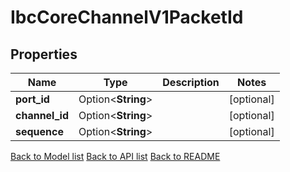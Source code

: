 # IbcCoreChannelV1PacketId

## Properties

Name | Type | Description | Notes
------------ | ------------- | ------------- | -------------
**port_id** | Option<**String**> |  | [optional]
**channel_id** | Option<**String**> |  | [optional]
**sequence** | Option<**String**> |  | [optional]

[Back to Model list](../README.md#documentation-for-models) [Back to API list](../README.md#documentation-for-api-endpoints) [Back to README](../README.md)


